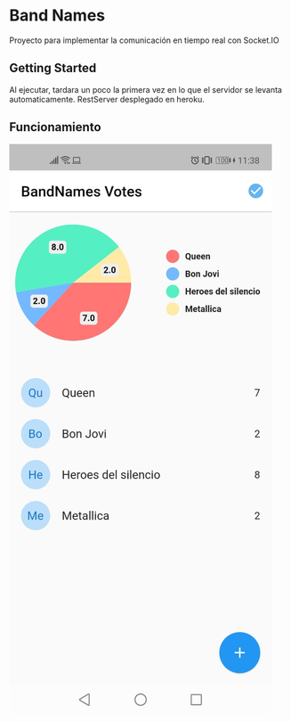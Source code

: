 # Band Names

Proyecto para implementar la comunicación en tiempo real con Socket.IO

## Getting Started

Al ejecutar, tardara un poco la primera vez en lo que el servidor se levanta automaticamente. 
RestServer desplegado en heroku. 

## Funcionamiento 
![Image text](https://github.com/JaredLevi23/BandNames-socket/blob/main/assets/Sc0.jpeg)